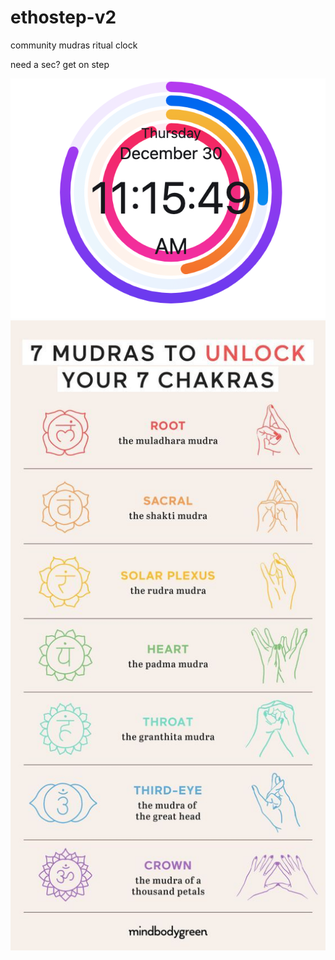 # ethostep-v2
community mudras ritual clock

need a sec? get on step

![clock](./clock.png)
![mudras](./mudras.jpeg)
